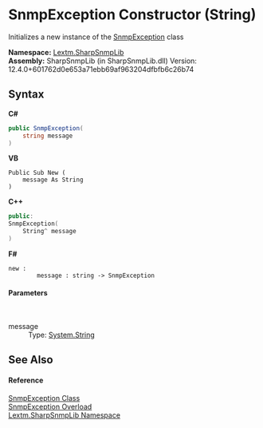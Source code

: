 # SnmpException Constructor (String)
 

Initializes a new instance of the <a href="T_Lextm_SharpSnmpLib_SnmpException">SnmpException</a> class

**Namespace:**&nbsp;<a href="N_Lextm_SharpSnmpLib">Lextm.SharpSnmpLib</a><br />**Assembly:**&nbsp;SharpSnmpLib (in SharpSnmpLib.dll) Version: 12.4.0+601762d0e653a71ebb69af963204dfbfb6c26b74

## Syntax

**C#**<br />
``` C#
public SnmpException(
	string message
)
```

**VB**<br />
``` VB
Public Sub New ( 
	message As String
)
```

**C++**<br />
``` C++
public:
SnmpException(
	String^ message
)
```

**F#**<br />
``` F#
new : 
        message : string -> SnmpException
```


#### Parameters
&nbsp;<dl><dt>message</dt><dd>Type: <a href="https://docs.microsoft.com/dotnet/api/system.string" target="_blank" rel="noopener noreferrer">System.String</a><br /></dd></dl>

## See Also


#### Reference
<a href="T_Lextm_SharpSnmpLib_SnmpException">SnmpException Class</a><br /><a href="Overload_Lextm_SharpSnmpLib_SnmpException__ctor">SnmpException Overload</a><br /><a href="N_Lextm_SharpSnmpLib">Lextm.SharpSnmpLib Namespace</a><br />
